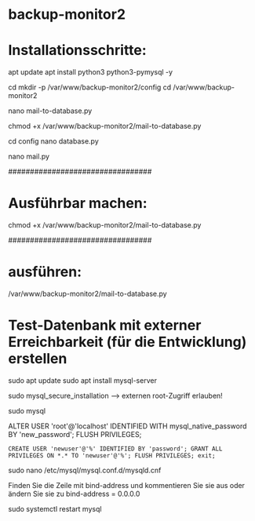 # backup-monitor2



# Installationsschritte:

apt update
apt install python3 python3-pymysql -y


cd 
mkdir -p /var/www/backup-monitor2/config
cd /var/www/backup-monitor2

nano mail-to-database.py

chmod +x /var/www/backup-monitor2/mail-to-database.py

cd config
nano database.py

nano mail.py





#################################
# Ausführbar machen:
chmod +x /var/www/backup-monitor2/mail-to-database.py


#################################
# ausführen:
/var/www/backup-monitor2/mail-to-database.py



# Test-Datenbank mit externer Erreichbarkeit (für die Entwicklung) erstellen

sudo apt update
sudo apt install mysql-server

sudo mysql_secure_installation
--> externen root-Zugriff erlauben!

sudo mysql

ALTER USER 'root'@'localhost' IDENTIFIED WITH mysql_native_password BY 'new_password';
FLUSH PRIVILEGES;

``CREATE USER 'newuser'@'%' IDENTIFIED BY 'password';
GRANT ALL PRIVILEGES ON *.* TO 'newuser'@'%';
FLUSH PRIVILEGES;
exit;``



sudo nano /etc/mysql/mysql.conf.d/mysqld.cnf

Finden Sie die Zeile mit bind-address und kommentieren Sie sie aus oder ändern Sie sie zu bind-address = 0.0.0.0

sudo systemctl restart mysql

